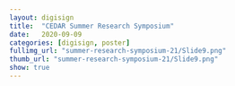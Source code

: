 ```yaml
---
layout: digisign
title:  "CEDAR Summer Research Symposium"
date:   2020-09-09
categories: [digisign, poster]
fullimg_url: "summer-research-symposium-21/Slide9.png"
thumb_url: "summer-research-symposium-21/Slide9.png"
show: true
---
```

